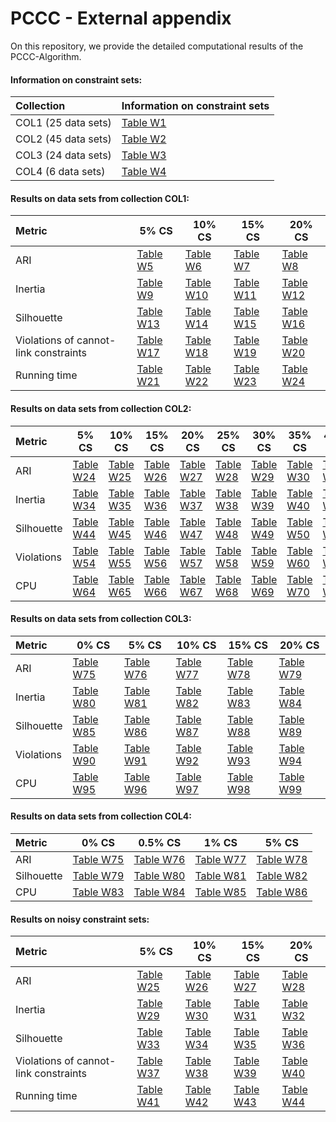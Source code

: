 # PCCC - External appendix

On this repository, we provide the detailed computational results of the PCCC-Algorithm.

#### Information on constraint sets:

| Collection          | Information on constraint sets          |
|:--------------------|:----------------------------------------|
| COL1 (25 data sets) | [Table W1](tables/Constraints-COL1.pdf) |
| COL2 (45 data sets) | [Table W2](tables/Constraints-COL2.pdf) |
| COL3 (24 data sets) | [Table W3](tables/Constraints-COL3.pdf) |
| COL4 (6 data sets)  | [Table W4](tables/Constraints-COL4.pdf) |

#### Results on data sets from collection COL1:

| Metric                                 | 5% CS                               | 10% CS                               | 15% CS                               | 20% CS                               |
|:---------------------------------------|-------------------------------------|--------------------------------------|--------------------------------------|--------------------------------------|
| ARI                                    | [Table W5](tables/ARI-COL1-5.pdf)         | [Table W6](tables/ARI-COL1-10.pdf)         | [Table W7](tables/ARI-COL1-15.pdf)         | [Table W8](tables/ARI-COL1-20.pdf)         |
| Inertia                                | [Table W9](tables/Inertia-COL1-5.pdf)     | [Table W10](tables/Inertia-COL1-10.pdf)    | [Table W11](tables/Inertia-COL1-15.pdf)    | [Table W12](tables/Inertia-COL1-20.pdf)    |
| Silhouette                             | [Table W13](tables/Silhouette-COL1-5.pdf) | [Table W14](tables/Silhouette-COL1-10.pdf) | [Table W15](tables/Silhouette-COL1-15.pdf) | [Table W16](tables/Silhouette-COL1-20.pdf) |
| Violations of cannot-link constraints  | [Table W17](tables/Violations-COL1-5.pdf) | [Table W18](tables/Violations-COL1-10.pdf) | [Table W19](tables/Violations-COL1-15.pdf) | [Table W20](tables/Violations-COL1-20.pdf) |
| Running time                           | [Table W21](tables/CPU-COL1-5.pdf)        | [Table W22](tables/CPU-COL1-10.pdf) | [Table W23](tables/CPU-COL1-15.pdf) | [Table W24](tables/CPU-COL1-20.pdf) |

#### Results on data sets from collection COL2:

| Metric|5% CS | 10% CS | 15% CS | 20% CS | 25% CS | 30% CS | 35% CS | 40% CS | 45% CS | 50% CS | 
|:-----|-----|-----|-----|-----|-----|-----|-----|-----|-----|-----|
| ARI| [Table W24](tables/ARI-COL2-5.pdf)| [Table W25](tables/ARI-COL2-10.pdf)| [Table W26](tables/ARI-COL2-15.pdf)| [Table W27](tables/ARI-COL2-20.pdf)| [Table W28](tables/ARI-COL2-25.pdf)| [Table W29](tables/ARI-COL2-30.pdf)| [Table W30](tables/ARI-COL2-35.pdf)| [Table W31](tables/ARI-COL2-40.pdf)| [Table W32](tables/ARI-COL2-45.pdf)| [Table W33](tables/ARI-COL2-50.pdf)||
| Inertia| [Table W34](tables/Inertia-COL2-5.pdf)| [Table W35](tables/Inertia-COL2-10.pdf)| [Table W36](tables/Inertia-COL2-15.pdf)| [Table W37](tables/Inertia-COL2-20.pdf)| [Table W38](tables/Inertia-COL2-25.pdf)| [Table W39](tables/Inertia-COL2-30.pdf)| [Table W40](tables/Inertia-COL2-35.pdf)| [Table W41](tables/Inertia-COL2-40.pdf)| [Table W42](tables/Inertia-COL2-45.pdf)| [Table W43](tables/Inertia-COL2-50.pdf)||
| Silhouette| [Table W44](tables/Silhouette-COL2-5.pdf)| [Table W45](tables/Silhouette-COL2-10.pdf)| [Table W46](tables/Silhouette-COL2-15.pdf)| [Table W47](tables/Silhouette-COL2-20.pdf)| [Table W48](tables/Silhouette-COL2-25.pdf)| [Table W49](tables/Silhouette-COL2-30.pdf)| [Table W50](tables/Silhouette-COL2-35.pdf)| [Table W51](tables/Silhouette-COL2-40.pdf)| [Table W52](tables/Silhouette-COL2-45.pdf)| [Table W53](tables/Silhouette-COL2-50.pdf)||
| Violations| [Table W54](tables/Violations-COL2-5.pdf)| [Table W55](tables/Violations-COL2-10.pdf)| [Table W56](tables/Violations-COL2-15.pdf)| [Table W57](tables/Violations-COL2-20.pdf)| [Table W58](tables/Violations-COL2-25.pdf)| [Table W59](tables/Violations-COL2-30.pdf)| [Table W60](tables/Violations-COL2-35.pdf)| [Table W61](tables/Violations-COL2-40.pdf)| [Table W62](tables/Violations-COL2-45.pdf)| [Table W63](tables/Violations-COL2-50.pdf)||
| CPU| [Table W64](tables/CPU-COL2-5.pdf)| [Table W65](tables/CPU-COL2-10.pdf)| [Table W66](tables/CPU-COL2-15.pdf)| [Table W67](tables/CPU-COL2-20.pdf)| [Table W68](tables/CPU-COL2-25.pdf)| [Table W69](tables/CPU-COL2-30.pdf)| [Table W70](tables/CPU-COL2-35.pdf)| [Table W71](tables/CPU-COL2-40.pdf)| [Table W72](tables/CPU-COL2-45.pdf)| [Table W73](tables/CPU-COL2-50.pdf)||

#### Results on data sets from collection COL3:

| Metric     | 0% CS                                     | 5% CS                                     | 10% CS                                     | 15% CS                                     | 20% CS                                     | 
|:-----------|-------------------------------------------|-------------------------------------------|--------------------------------------------|--------------------------------------------|--------------------------------------------|
| ARI        | [Table W75](tables/ARI-COL3-0.pdf)        | [Table W76](tables/ARI-COL3-5.pdf)        | [Table W77](tables/ARI-COL3-10.pdf)        | [Table W78](tables/ARI-COL3-15.pdf)        | [Table W79](tables/ARI-COL3-20.pdf)        ||
| Inertia    | [Table W80](tables/Inertia-COL3-0.pdf)    | [Table W81](tables/Inertia-COL3-5.pdf)    | [Table W82](tables/Inertia-COL3-10.pdf)    | [Table W83](tables/Inertia-COL3-15.pdf)    | [Table W84](tables/Inertia-COL3-20.pdf)    ||
| Silhouette | [Table W85](tables/Silhouette-COL3-0.pdf) | [Table W86](tables/Silhouette-COL3-5.pdf) | [Table W87](tables/Silhouette-COL3-10.pdf) | [Table W88](tables/Silhouette-COL3-15.pdf) | [Table W89](tables/Silhouette-COL3-20.pdf) ||
| Violations | [Table W90](tables/Violations-COL3-0.pdf) | [Table W91](tables/Violations-COL3-5.pdf) | [Table W92](tables/Violations-COL3-10.pdf) | [Table W93](tables/Violations-COL3-15.pdf) | [Table W94](tables/Violations-COL3-20.pdf) ||
| CPU        | [Table W95](tables/CPU-COL3-0.pdf)        | [Table W96](tables/CPU-COL3-5.pdf)        | [Table W97](tables/CPU-COL3-10.pdf)        | [Table W98](tables/CPU-COL3-15.pdf)        | [Table W99](tables/CPU-COL3-20.pdf)        ||

#### Results on data sets from collection COL4:

| Metric     | 0% CS                                     | 0.5% CS                                     | 1% CS                                     | 5% CS                                     | 
|:-----------|-------------------------------------------|---------------------------------------------|-------------------------------------------|-------------------------------------------|
| ARI        | [Table W75](tables/ARI-COL4-0.pdf)        | [Table W76](tables/ARI-COL4-0.5.pdf)        | [Table W77](tables/ARI-COL4-1.pdf)        | [Table W78](tables/ARI-COL4-5.pdf)        ||
| Silhouette | [Table W79](tables/Silhouette-COL4-0.pdf) | [Table W80](tables/Silhouette-COL4-0.5.pdf) | [Table W81](tables/Silhouette-COL4-1.pdf) | [Table W82](tables/Silhouette-COL4-5.pdf) ||
| CPU        | [Table W83](tables/CPU-COL4-0.pdf)        | [Table W84](tables/CPU-COL4-0.5.pdf)        | [Table W85](tables/CPU-COL4-1.pdf)        | [Table W86](tables/CPU-COL4-5.pdf)        ||

#### Results on noisy constraint sets:

| Metric                                 | 5% CS                                     | 10% CS                                     | 15% CS                                     | 20% CS                                     |
|:---------------------------------------|-------------------------------------------|--------------------------------------------|--------------------------------------------|--------------------------------------------|
| ARI                                    | [Table W25](tables/ARI-COL1-5.pdf)        | [Table W26](tables/ARI-COL1-10.pdf)        | [Table W27](tables/ARI-COL1-15.pdf)        | [Table W28](tables/ARI-COL1-20.pdf)        |
| Inertia                                | [Table W29](tables/Inertia-COL1-5.pdf)    | [Table W30](tables/Inertia-COL1-10.pdf)    | [Table W31](tables/Inertia-COL1-15.pdf)    | [Table W32](tables/Inertia-COL1-20.pdf)    |
| Silhouette                             | [Table W33](tables/Silhouette-COL1-5.pdf) | [Table W34](tables/Silhouette-COL1-10.pdf) | [Table W35](tables/Silhouette-COL1-15.pdf) | [Table W36](tables/Silhouette-COL1-20.pdf) |
| Violations of cannot-link constraints  | [Table W37](tables/Violations-COL1-5.pdf) | [Table W38](tables/Violations-COL1-10.pdf) | [Table W39](tables/Violations-COL1-15.pdf) | [Table W40](tables/Violations-COL1-20.pdf) |
| Running time                           | [Table W41](tables/CPU-COL1-5.pdf)        | [Table W42](tables/CPU-COL1-10.pdf)        | [Table W43](tables/CPU-COL1-15.pdf)        | [Table W44](tables/CPU-COL1-20.pdf)        |
